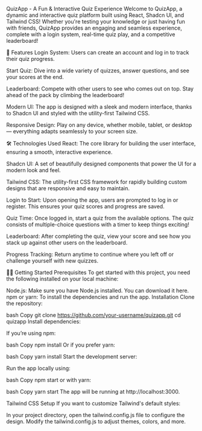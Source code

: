 QuizApp - A Fun & Interactive Quiz Experience
Welcome to QuizApp, a dynamic and interactive quiz platform built using React, Shadcn UI, and Tailwind CSS! Whether you're testing your knowledge or just having fun with friends, QuizApp provides an engaging and seamless experience, complete with a login system, real-time quiz play, and a competitive leaderboard!

🚀 Features
Login System: Users can create an account and log in to track their quiz progress.

Start Quiz: Dive into a wide variety of quizzes, answer questions, and see your scores at the end.

Leaderboard: Compete with other users to see who comes out on top. Stay ahead of the pack by climbing the leaderboard!

Modern UI: The app is designed with a sleek and modern interface, thanks to Shadcn UI and styled with the utility-first Tailwind CSS.

Responsive Design: Play on any device, whether mobile, tablet, or desktop — everything adapts seamlessly to your screen size.



🛠 Technologies Used
React: The core library for building the user interface, ensuring a smooth, interactive experience.

Shadcn UI: A set of beautifully designed components that power the UI for a modern look and feel.

Tailwind CSS: The utility-first CSS framework for rapidly building custom designs that are responsive and easy to maintain.

Login to Start: Upon opening the app, users are prompted to log in or register. This ensures your quiz scores and progress are saved.

Quiz Time: Once logged in, start a quiz from the available options. The quiz consists of multiple-choice questions with a timer to keep things exciting!

Leaderboard: After completing the quiz, view your score and see how you stack up against other users on the leaderboard.

Progress Tracking: Return anytime to continue where you left off or challenge yourself with new quizzes.

🧑‍💻 Getting Started
Prerequisites
To get started with this project, you need the following installed on your local machine:

Node.js: Make sure you have Node.js installed. You can download it here.
npm or yarn: To install the dependencies and run the app.
Installation
Clone the repository:

bash
Copy
git clone https://github.com/your-username/quizapp.git
cd quizapp
Install dependencies:

If you’re using npm:

bash
Copy
npm install
Or if you prefer yarn:

bash
Copy
yarn install
Start the development server:

Run the app locally using:

bash
Copy
npm start
or with yarn:

bash
Copy
yarn start
The app will be running at http://localhost:3000.


Tailwind CSS Setup
If you want to customize Tailwind's default styles:

In your project directory, open the tailwind.config.js file to configure the design.
Modify the tailwind.config.js to adjust themes, colors, and more.
